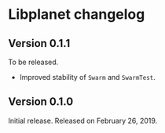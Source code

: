 Libplanet changelog
===================

Version 0.1.1
-------------

To be released.

 -  Improved stability of `Swarm` and `SwarmTest`.


Version 0.1.0
-------------

Initial release.  Released on February 26, 2019.
